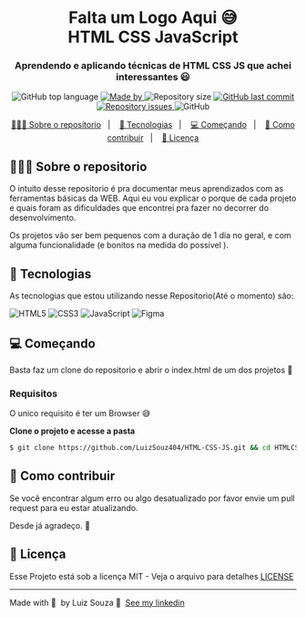 <h1 align="center">
  Falta um Logo Aqui 😅<br>HTML CSS JavaScript
	<!-- <img alt="Logo" src=".github/logo.png" width="200px" /> -->
</h1>

<h3 align="center">
  Aprendendo e aplicando técnicas de HTML CSS JS que achei interessantes 😃
</h3>

<p align="center">
  <img alt="GitHub top language" src="https://img.shields.io/github/languages/top/LuizSouz404/HTML-CSS-JS">

  <a href="https://www.linkedin.com/in/luiz-augusto-souza-21a568176/">
    <img alt="Made by" src="https://img.shields.io/badge/made%20by-LuizSouz404-gree">
  </a>
  
  <img alt="Repository size" src="https://img.shields.io/github/repo-size/LuizSouz404/HTML-CSS-JS">
  
  <a href="https://github.com/LuizSouz404/HTML-CSS-JS/commits/master">
    <img alt="GitHub last commit" src="https://img.shields.io/github/last-commit/LuizSouz404/HTML-CSS-JS">
  </a>
  
  <a href="https://github.com/LuizSouz404/HTML-CSS-JS/issues">
    <img alt="Repository issues" src="https://img.shields.io/github/issues/LuizSouz404/HTML-CSS-JS">
  </a>
  
  <img alt="GitHub" src="https://img.shields.io/github/license/LuizSouz404/HTML-CSS-JS">
</p>

<p align="center">
  <a href="#-sobre-o-repositorio">👨🏻‍💻 Sobre o repositorio</a>&nbsp;&nbsp;&nbsp;|&nbsp;&nbsp;&nbsp;
  <a href="#-tecnologias">🚀 Tecnologias</a>&nbsp;&nbsp;&nbsp;|&nbsp;&nbsp;&nbsp;
  <a href="#-começando">💻 Começando</a>&nbsp;&nbsp;&nbsp;|&nbsp;&nbsp;&nbsp;
  <a href="#-como-contribuir">🤔 Como contribuir</a>&nbsp;&nbsp;&nbsp;|&nbsp;&nbsp;&nbsp;
  <a href="#-licença">📝 Licença</a>
</p>

<!-- <img alt="Layout" src="https://res.cloudinary.com/eliasgcf/image/upload/v1586302738/assets/previewApp_fnt7hm.png"> -->

## 👨🏻‍💻 Sobre o repositorio

O intuito desse repositorio é pra documentar meus aprendizados com as ferramentas básicas da WEB. Aqui eu vou explicar o porque de cada projeto e quais foram as dificuldades que encontrei pra fazer no decorrer do desenvolvimento.

Os projetos vão ser bem pequenos com a duração de 1 dia no geral, e com alguma funcionalidade (e bonitos na medida do possivel ).

## 🚀 Tecnologias

As tecnologias que estou utilizando nesse Repositorio(Até o momento) são:

![HTML5](https://img.shields.io/badge/HTML5-E34F26?style=for-the-badge&logo=html5&logoColor=white)
![CSS3](https://img.shields.io/badge/CSS3-1572B6?style=for-the-badge&logo=css3&logoColor=white)
![JavaScript](https://img.shields.io/badge/JavaScript-F7DF1E?style=for-the-badge&logo=javascript&logoColor=black)
![Figma](https://img.shields.io/badge/Figma-2C2C2C?style=for-the-badge&logo=figma&logoColor=white)

## 💻 Começando

Basta faz um clone do repositorio e abrir o index.html de um dos projetos 🤘

### Requisitos

O unico requisito é ter um Browser 😅

**Clone o projeto e acesse a pasta**

```bash
$ git clone https://github.com/LuizSouz404/HTML-CSS-JS.git && cd HTMLCSSJS
```

## 🤔 Como contribuir

Se você encontrar algum erro ou algo desatualizado por favor envie um pull request para eu estar atualizando.

Desde já agradeço. 🤝

## 📝 Licença

Esse Projeto está sob a licença MIT - Veja o arquivo para detalhes [LICENSE](LICENSE)

---

Made with 💜 &nbsp;by Luiz Souza 👋 &nbsp;[See my linkedin](https://www.linkedin.com/in/luiz-augusto-souza-21a568176/)
